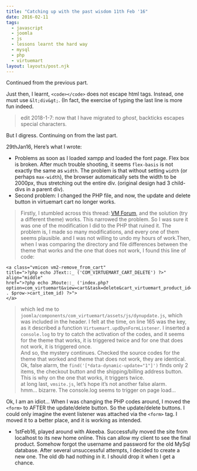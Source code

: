 ```yaml
---
title: "Catching up with the past wisdom 11th Feb '16"
date: 2016-02-11
tags:
  - javascript
  - joomla
  - js
  - lessons learnt the hard way
  - mysql
  - php
  - virtuemart
layout: layouts/post.njk
---
```

Continued from the previous part.

Just then, I learnt, `<code></code>` does not escape html tags. Instead, one must use `&lt;div&gt;`. (In fact, the exercise of typing the last line is more fun indeed.

> edit 2018-1-7: now that I have migrated to _ghost_, backticks escapes special characters.

But I digress. Continuing on from the last part.

29thJan16, Here’s what I wrote:

*   Problems as soon as I loaded xampp and loaded the font page. Flex box is broken. After much trouble shooting, it seems `flex-basis` is not exactly the same as `width`. The problem is that without setting `width` (or perhaps `max-width`), the browser automatically sets the width to be 2000px, thus stretching out the entire div. (original design had 3 child-divs in a parent div).
*   Second problem: I changed the PHP file, and now, the update and delete button in virtuemart cart no longer works.

> Firstly, I stumbled across this thread: [VM Forum](http://forum.virtuemart.net/index.php?topic=111410.0), and the solution (try a different theme) works. This narrowed the problem. So I was sure it was one of the modification I did to the PHP that ruined it. The problem is, I made so many modifications, and every one of them seems plausible. and I was not willing to undo my hours of work.Then, when I was comparing the directory and file differences between the theme that works and the one that does not work, I found this line of code:

    <a class="vmicon vm2-remove_from_cart"
    title=">?php echo JText::_ ('COM_VIRTUEMART_CART_DELETE') ?>" align="middle"
    href=">?php echo JRoute::_ ('index.php?
    option=com_virtuemart&view=cart&task=delete&cart_virtuemart_product_id=' . $prow->cart_item_id) ?>">
    </a>
    

> which led me to `joomla/components/com_virtuemart/assets/js/dynupdate.js`, which was included in the header. I felt at the time, on line 165 was the key, as it described a function `Virtuemart.updDynFormListener`. I inserted a `console.log` to try to catch the activation of the codes, and it seems for the theme that works, it is triggered twice and for one that does not work, it is triggered once.  
> And so, the mystery continues. Checked the source codes for the theme that worked and theme that does not work, they are identical.  
> Ok, false alarm, the `find('[*data-dynamic-update="1"]')` finds only 2 items, the checkout button and the shipping/billing address button. This is why on the one that works, it triggers twice.  
> at long last, `vmsite.js`, let’s hope it’s not another false alarm.  
> hmm… bizarre. The console.log seems to trigger on page load…

Ok, I am an idiot… When I was changing the PHP codes around, I moved the `<form>` to AFTER the update/delete button. So the update/delete buttons. I could only imagine the event listener was attached via the `<form>` tag. I moved it to a better place, and it is working as intended.

*   1stFeb16, played around with Akeeba. Successfully moved the site from localhost to its new home online. This can allow my client to see the final product. Somehow forgot the username and password for the old MySql database. After several unsuccessful attempts, I decided to create a new one. The old db had nothing in it. I should drop it when I get a chance.
